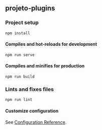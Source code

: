 ## projeto-plugins

### Project setup
```
npm install
```
#### Compiles and hot-reloads for development
```
npm run serve
```
#### Compiles and minifies for production
```
npm run build
```
### Lints and fixes files
```
npm run lint
```
#### Customize configuration

See [Configuration Reference](https://cli.vuejs.org/config/).
